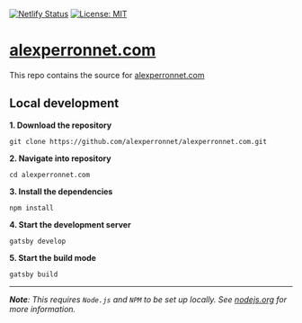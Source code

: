 [![Netlify Status](https://api.netlify.com/api/v1/badges/e5073c18-184b-4be1-ae29-299b33725c9f/deploy-status)](https://app.netlify.com/sites/alexperronnet/deploys)
[![License: MIT](https://img.shields.io/badge/License-MIT-yellow.svg)](/LICENSE)

# [alexperronnet.com](https://alexperronnet.com)

This repo contains the source for [alexperronnet.com](https://alexperronnet.com)

## Local development

**1. Download the repository**
```shell
git clone https://github.com/alexperronnet/alexperronnet.com.git
```

**2. Navigate into repository**
```shell
cd alexperronnet.com
```

**3. Install the dependencies**
```shell
npm install
```

**4. Start the development server**
```shell
gatsby develop
```

**5. Start the build mode**
```shell
gatsby build
```

---

_**Note**: This requires `Node.js` and `NPM` to be set up locally. See [nodejs.org](https://nodejs.org) for more information._
